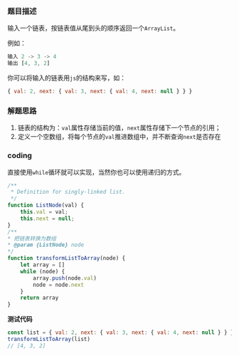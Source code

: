 ### 题目描述

输入一个链表，按链表值从尾到头的顺序返回一个`ArrayList`。

例如： 

```javascript
输入 2 -> 3 -> 4
输出 [4, 3, 2]
```

你可以将输入的链表用`js`的结构来写，如：

```javascript
{ val: 2, next: { val: 3, next: { val: 4, next: null } } }
```

### 解题思路

1. 链表的结构为：`val`属性存储当前的值，`next`属性存储下一个节点的引用；
2. 定义一个空数组，将每个节点的`val`推进数组中，并不断查询`next`是否存在

### coding

直接使用`while`循环就可以实现，当然你也可以使用递归的方式。

```javascript
/**
 * Definition for singly-linked list.
 */
function ListNode(val) {
    this.val = val;
    this.next = null;
}
/**
* 把链表转换为数组
* @param {ListNode} node
*/
function transformListToArray(node) {
    let array = []
    while (node) {
        array.push(node.val)
        node = node.next
    }
    return array
}
```

**测试代码**

```javascript
const list = { val: 2, next: { val: 3, next: { val: 4, next: null } } }
transformListToArray(list)
// [4, 3, 2]
```

